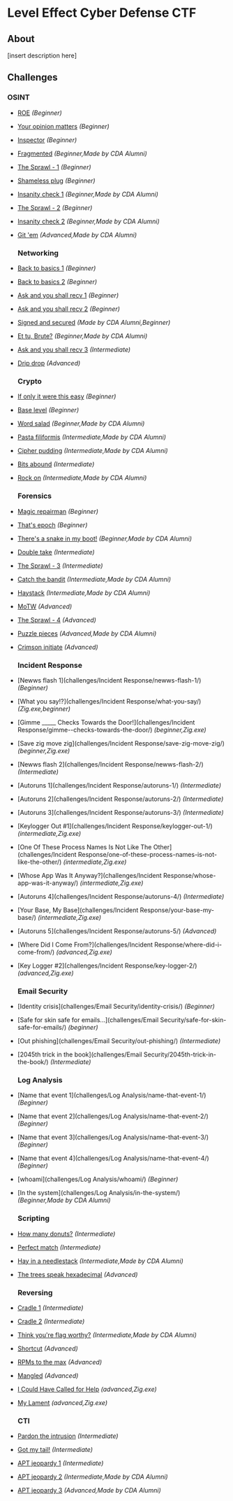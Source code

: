 # Level Effect Cyber Defense CTF

## About

[insert description here]

## Challenges

### OSINT

* [ROE](challenges/OSINT/roe/) <em>(Beginner)</em>

* [Your opinion matters](challenges/OSINT/your-opinion-matters/) <em>(Beginner)</em>

* [Inspector](challenges/OSINT/inspector/) <em>(Beginner)</em>

* [Fragmented](challenges/OSINT/fragmented/) <em>(Beginner,Made by CDA Alumni)</em>

* [The Sprawl - 1](challenges/OSINT/the-sprawl-1/) <em>(Beginner)</em>

* [Shameless plug](challenges/OSINT/shameless-plug/) <em>(Beginner)</em>

* [Insanity check 1](challenges/OSINT/insanity-check-1/) <em>(Beginner,Made by CDA Alumni)</em>

* [The Sprawl - 2](challenges/OSINT/the-sprawl-2/) <em>(Beginner)</em>

* [Insanity check 2](challenges/OSINT/insanity-check-2/) <em>(Beginner,Made by CDA Alumni)</em>

* [Git 'em](challenges/OSINT/git-em/) <em>(Advanced,Made by CDA Alumni)</em>
  
  ### Networking

* [Back to basics 1](challenges/Networking/back-to-basics-1/) <em>(Beginner)</em>

* [Back to basics 2](challenges/Networking/back-to-basics-2/) <em>(Beginner)</em>

* [Ask and you shall recv 1](challenges/Networking/ask-and-you-shall-recv-1/) <em>(Beginner)</em>

* [Ask and you shall recv 2](challenges/Networking/ask-and-you-shall-recv-2/) <em>(Beginner)</em>

* [Signed and secured](challenges/Networking/signed-and-secured/) <em>(Made by CDA Alumni,Beginner)</em>

* [Et tu, Brute?](challenges/Networking/et-tu-brute/) <em>(Beginner,Made by CDA Alumni)</em>

* [Ask and you shall recv 3](challenges/Networking/ask-and-you-shall-recv-3/) <em>(Intermediate)</em>

* [Drip drop](challenges/Networking/drip-drop/) <em>(Advanced)</em>
  
  ### Crypto

* [If only it were this easy](challenges/Crypto/if-only-it-were-this-easy/) <em>(Beginner)</em>

* [Base level](challenges/Crypto/base-level/) <em>(Beginner)</em>

* [Word salad](challenges/Crypto/word-salad/) <em>(Beginner,Made by CDA Alumni)</em>

* [Pasta filiformis](challenges/Crypto/pasta-filiformis/) <em>(Intermediate,Made by CDA Alumni)</em>

* [Cipher pudding](challenges/Crypto/cipher-pudding/) <em>(Intermediate,Made by CDA Alumni)</em>

* [Bits abound](challenges/Crypto/bits-abound/) <em>(Intermediate)</em>

* [Rock on](challenges/Crypto/rock-on/) <em>(Intermediate,Made by CDA Alumni)</em>
  
  ### Forensics

* [Magic repairman](challenges/Forensics/magic-repairman/) <em>(Beginner)</em>

* [That's epoch](challenges/Forensics/thats-epoch/) <em>(Beginner)</em>

* [There's a snake in my boot!](challenges/Forensics/theres-a-snake-in-my-boot/) <em>(Beginner,Made by CDA Alumni)</em>

* [Double take](challenges/Forensics/double-take/) <em>(Intermediate)</em>

* [The Sprawl - 3](challenges/Forensics/the-sprawl-3/) <em>(Intermediate)</em>

* [Catch the bandit](challenges/Forensics/catch-the-bandit/) <em>(Intermediate,Made by CDA Alumni)</em>

* [Haystack](challenges/Forensics/haystack/) <em>(Intermediate,Made by CDA Alumni)</em>

* [MoTW](challenges/Forensics/motw/) <em>(Advanced)</em>

* [The Sprawl - 4](challenges/Forensics/the-sprawl-4/) <em>(Advanced)</em>

* [Puzzle pieces](challenges/Forensics/puzzle-pieces/) <em>(Advanced,Made by CDA Alumni)</em>

* [Crimson initiate](challenges/Forensics/crimson-initiate/) <em>(Advanced)</em>
  
  ### Incident Response

* [Newws flash 1](challenges/Incident Response/newws-flash-1/) <em>(Beginner)</em>

* [What you say!?](challenges/Incident Response/what-you-say/) <em>(Zig.exe,beginner)</em>

* [Gimme _____ Checks Towards the Door!](challenges/Incident Response/gimme--checks-towards-the-door/) <em>(beginner,Zig.exe)</em>

* [Save zig move zig](challenges/Incident Response/save-zig-move-zig/) <em>(beginner,Zig.exe)</em>

* [Newws flash 2](challenges/Incident Response/newws-flash-2/) <em>(Intermediate)</em>

* [Autoruns 1](challenges/Incident Response/autoruns-1/) <em>(Intermediate)</em>

* [Autoruns 2](challenges/Incident Response/autoruns-2/) <em>(Intermediate)</em>

* [Autoruns 3](challenges/Incident Response/autoruns-3/) <em>(Intermediate)</em>

* [Keylogger Out #1](challenges/Incident Response/keylogger-out-1/) <em>(intermediate,Zig.exe)</em>

* [One Of These Process Names Is Not Like The Other](challenges/Incident Response/one-of-these-process-names-is-not-like-the-other/) <em>(intermediate,Zig.exe)</em>

* [Whose App Was It Anyway?](challenges/Incident Response/whose-app-was-it-anyway/) <em>(intermediate,Zig.exe)</em>

* [Autoruns 4](challenges/Incident Response/autoruns-4/) <em>(Intermediate)</em>

* [Your Base, My Base](challenges/Incident Response/your-base-my-base/) <em>(intermediate,Zig.exe)</em>

* [Autoruns 5](challenges/Incident Response/autoruns-5/) <em>(Advanced)</em>

* [Where Did I Come From?](challenges/Incident Response/where-did-i-come-from/) <em>(advanced,Zig.exe)</em>

* [Key Logger #2](challenges/Incident Response/key-logger-2/) <em>(advanced,Zig.exe)</em>
  
  ### Email Security

* [Identity crisis](challenges/Email Security/identity-crisis/) <em>(Beginner)</em>

* [Safe for skin safe for emails...](challenges/Email Security/safe-for-skin-safe-for-emails/) <em>(beginner)</em>

* [Out phishing](challenges/Email Security/out-phishing/) <em>(Intermediate)</em>

* [2045th trick in the book](challenges/Email Security/2045th-trick-in-the-book/) <em>(Intermediate)</em>
  
  ### Log Analysis

* [Name that event 1](challenges/Log Analysis/name-that-event-1/) <em>(Beginner)</em>

* [Name that event 2](challenges/Log Analysis/name-that-event-2/) <em>(Beginner)</em>

* [Name that event 3](challenges/Log Analysis/name-that-event-3/) <em>(Beginner)</em>

* [Name that event 4](challenges/Log Analysis/name-that-event-4/) <em>(Beginner)</em>

* [whoami](challenges/Log Analysis/whoami/) <em>(Beginner)</em>

* [In the system](challenges/Log Analysis/in-the-system/) <em>(Beginner,Made by CDA Alumni)</em>
  
  ### Scripting

* [How many donuts?](challenges/Scripting/how-many-donuts/) <em>(Intermediate)</em>

* [Perfect match](challenges/Scripting/perfect-match/) <em>(Intermediate)</em>

* [Hay in a needlestack](challenges/Scripting/hay-in-a-needlestack/) <em>(Intermediate,Made by CDA Alumni)</em>

* [The trees speak hexadecimal](challenges/Scripting/the-trees-speak-hexadecimal/) <em>(Advanced)</em>
  
  ### Reversing

* [Cradle 1](challenges/Reversing/cradle-1/) <em>(Intermediate)</em>

* [Cradle 2](challenges/Reversing/cradle-2/) <em>(Intermediate)</em>

* [Think you're flag worthy?](challenges/Reversing/think-youre-flag-worthy/) <em>(Intermediate,Made by CDA Alumni)</em>

* [Shortcut](challenges/Reversing/shortcut/) <em>(Advanced)</em>

* [RPMs to the max](challenges/Reversing/rpms-to-the-max/) <em>(Advanced)</em>

* [Mangled](challenges/Reversing/mangled/) <em>(Advanced)</em>

* [I Could Have Called for Help](challenges/Reversing/i-could-have-called-for-help/) <em>(advanced,Zig.exe)</em>

* [My Lament](challenges/Reversing/my-lament/) <em>(advanced,Zig.exe)</em>
  
  ### CTI

* [Pardon the intrusion](challenges/CTI/pardon-the-intrusion/) <em>(Intermediate)</em>

* [Got my tail!](challenges/CTI/got-my-tail/) <em>(Intermediate)</em>

* [APT jeopardy 1](challenges/CTI/apt-jeopardy-1/) <em>(Intermediate)</em>

* [APT jeopardy 2](challenges/CTI/apt-jeopardy-2/) <em>(Intermediate,Made by CDA Alumni)</em>

* [APT jeopardy 3](challenges/CTI/apt-jeopardy-3/) <em>(Advanced,Made by CDA Alumni)</em>
